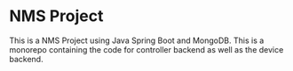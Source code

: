 # NMS Project 
This is a NMS Project using Java Spring Boot and MongoDB. This is a monorepo containing the code for controller backend as well as the device backend.